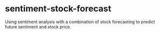# sentiment-stock-forecast
Using sentiment analysis with a combination of stock forecasting to predict future sentiment and stock price.
